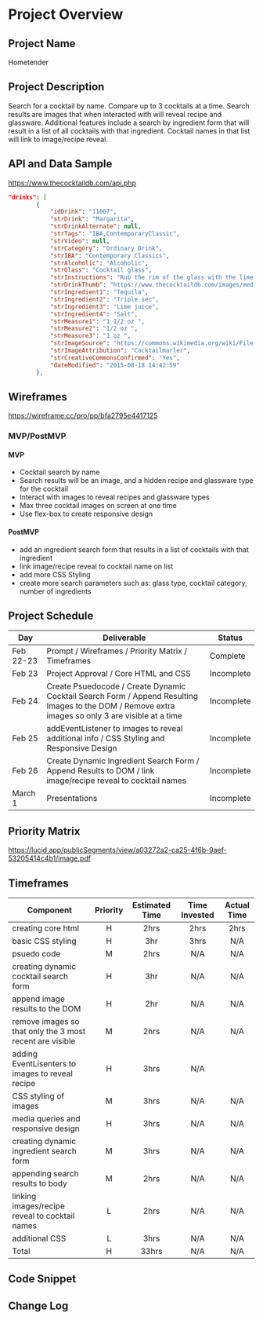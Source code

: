 # Project Overview

## Project Name

Hometender

## Project Description
Search for a cocktail by name. Compare up to 3 cocktails at a time. Search results are images that when interacted with will reveal recipe and glassware. Additional features include a search by ingredient form that will result in a list of all cocktails with that ingredient. Cocktail names in that list will link to image/recipe reveal.
## API and Data Sample

https://www.thecocktaildb.com/api.php
```json
"drinks": [
        {
            "idDrink": "11007",
            "strDrink": "Margarita",
            "strDrinkAlternate": null,
            "strTags": "IBA,ContemporaryClassic",
            "strVideo": null,
            "strCategory": "Ordinary Drink",
            "strIBA": "Contemporary Classics",
            "strAlcoholic": "Alcoholic",
            "strGlass": "Cocktail glass",
            "strInstructions": "Rub the rim of the glass with the lime slice to make the salt stick to it. Take care to moisten only the outer rim and sprinkle the salt on it. The salt should present to the lips of the imbiber and never mix into the cocktail. Shake the other ingredients with ice, then carefully pour into the glass.",
            "strDrinkThumb": "https://www.thecocktaildb.com/images/media/drink/5noda61589575158.jpg",
            "strIngredient1": "Tequila",
            "strIngredient2": "Triple sec",
            "strIngredient3": "Lime juice",
            "strIngredient4": "Salt",
            "strMeasure1": "1 1/2 oz ",
            "strMeasure2": "1/2 oz ",
            "strMeasure3": "1 oz ",
            "strImageSource": "https://commons.wikimedia.org/wiki/File:Klassiche_Margarita.jpg",
            "strImageAttribution": "Cocktailmarler",
            "strCreativeCommonsConfirmed": "Yes",
            "dateModified": "2015-08-18 14:42:59"
        },
```
## Wireframes

https://wireframe.cc/pro/pp/bfa2795e4417125

### MVP/PostMVP


#### MVP 
- Cocktail search by name 
- Search results will be an image, and a hidden recipe and glassware type for the cocktail 
- Interact with images to reveal recipes and glassware types
- Max three cocktail images on screen at one time  
- Use flex-box to create responsive design 

#### PostMVP  

- add an ingredient search form that results in a list of cocktails with that ingredient
- link image/recipe reveal to cocktail name on list
- add more CSS Styling
- create more search parameters such as: glass type, cocktail category, number of ingredients 

## Project Schedule

|  Day | Deliverable | Status
|---|---| ---|
|Feb 22-23| Prompt / Wireframes / Priority Matrix / Timeframes | Complete
|Feb 23| Project Approval / Core HTML and CSS | Incomplete
|Feb 24| Create Psuedocode / Create Dynamic Cocktail Search Form / Append Resulting Images to the DOM / Remove extra images so only 3 are visible at a time | Incomplete
|Feb 25| addEventListener to images to reveal additional info / CSS Styling and Responsive Design | Incomplete
|Feb 26| Create Dynamic Ingredient Search Form / Append Results to DOM / link image/recipe reveal to cocktail names   | Incomplete
|March 1| Presentations | Incomplete

## Priority Matrix

https://lucid.app/publicSegments/view/a03272a2-ca25-4f6b-9aef-53205414c4b1/image.pdf

## Timeframes

| Component | Priority | Estimated Time | Time Invested | Actual Time |
| --- | :---: |  :---: | :---: | :---: |
| creating core html | H | 2hrs | 2hrs | 2hrs |
| basic CSS styling | H | 3hr | 3hrs | N/A |
| psuedo code | M | 2hrs | N/A | N/A |
| creating dynamic cocktail search form| H | 3hr | N/A | N/A |
| append image results to the DOM | H | 2hr | N/A | N/A |
| remove images so that only the 3 most recent are visible | M | 2hrs | N/A | N/A |
| adding EventLisenters to images to reveal recipe | H | 3hrs | N/A | | N/A |
| CSS styling of images | M | 3hrs | N/A | N/A |
| media queries and responsive design| H | 3hrs| N/A | N/A |
| creating dynamic ingredient search form | M | 3hrs | N/A | N/A |
| appending search results to body | M | 2hrs | N/A | N/A |
| linking images/recipe reveal to cocktail names | L | 2hrs | N/A | N/A |
| additional CSS | L | 3hrs | N/A | N/A |
| Total | H | 33hrs| N/A | N/A |

## Code Snippet

## Change Log
